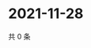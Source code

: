 # 2021-11-28

共 0 条

<!-- BEGIN WEIBO -->
<!-- 最后更新时间 Sun Nov 28 2021 11:08:55 GMT+0800 (China Standard Time) -->

<!-- END WEIBO -->
